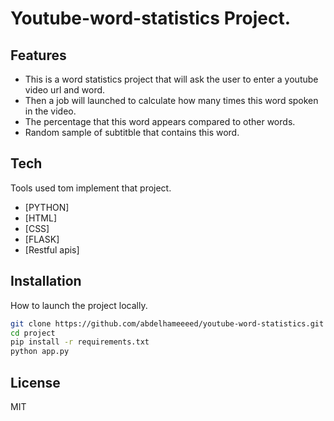 # Youtube-word-statistics Project.

## Features

- This is a word statistics project that will ask the user to enter a youtube video url and word.
- Then a job will launched to calculate how many times this word spoken in the video.
- The percentage that this word appears compared to other words. 
- Random sample of subtitble that contains this word.

## Tech

Tools used tom implement that project.

- [PYTHON]
- [HTML] 
- [CSS] 
- [FLASK] 
- [Restful apis]


## Installation

How to launch the project locally.
```sh
git clone https://github.com/abdelhameeeed/youtube-word-statistics.git
cd project
pip install -r requirements.txt
python app.py
```



## License

MIT
